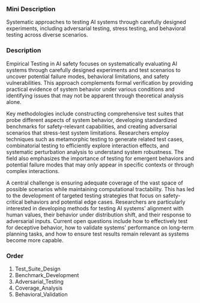 ### Mini Description

Systematic approaches to testing AI systems through carefully designed experiments, including adversarial testing, stress testing, and behavioral testing across diverse scenarios.

### Description

Empirical Testing in AI safety focuses on systematically evaluating AI systems through carefully designed experiments and test scenarios to uncover potential failure modes, behavioral limitations, and safety vulnerabilities. This approach complements formal verification by providing practical evidence of system behavior under various conditions and identifying issues that may not be apparent through theoretical analysis alone.

Key methodologies include constructing comprehensive test suites that probe different aspects of system behavior, developing standardized benchmarks for safety-relevant capabilities, and creating adversarial scenarios that stress-test system limitations. Researchers employ techniques such as metamorphic testing to generate related test cases, combinatorial testing to efficiently explore interaction effects, and systematic perturbation analysis to understand system robustness. The field also emphasizes the importance of testing for emergent behaviors and potential failure modes that may only appear in specific contexts or through complex interactions.

A central challenge is ensuring adequate coverage of the vast space of possible scenarios while maintaining computational tractability. This has led to the development of targeted testing strategies that focus on safety-critical behaviors and potential edge cases. Researchers are particularly interested in developing methods for testing AI systems' alignment with human values, their behavior under distribution shift, and their response to adversarial inputs. Current open questions include how to effectively test for deceptive behavior, how to validate systems' performance on long-term planning tasks, and how to ensure test results remain relevant as systems become more capable.

### Order

1. Test_Suite_Design
2. Benchmark_Development
3. Adversarial_Testing
4. Coverage_Analysis
5. Behavioral_Validation
